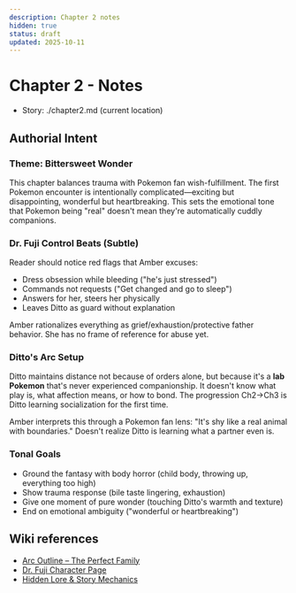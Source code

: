 ```yaml
---
description: Chapter 2 notes
hidden: true
status: draft
updated: 2025-10-11
--- 
```


# Chapter 2 - Notes

- Story: ./chapter2.md (current location)

## Authorial Intent

### Theme: Bittersweet Wonder
This chapter balances trauma with Pokemon fan wish-fulfillment. The first Pokemon encounter is intentionally complicated—exciting but disappointing, wonderful but heartbreaking. This sets the emotional tone that Pokemon being "real" doesn't mean they're automatically cuddly companions.

### Dr. Fuji Control Beats (Subtle)
Reader should notice red flags that Amber excuses:
- Dress obsession while bleeding ("he's just stressed")
- Commands not requests ("Get changed and go to sleep")
- Answers for her, steers her physically
- Leaves Ditto as guard without explanation

Amber rationalizes everything as grief/exhaustion/protective father behavior. She has no frame of reference for abuse yet.

### Ditto's Arc Setup
Ditto maintains distance not because of orders alone, but because it's a **lab Pokemon** that's never experienced companionship. It doesn't know what play is, what affection means, or how to bond. The progression Ch2→Ch3 is Ditto learning socialization for the first time.

Amber interprets this through a Pokemon fan lens: "It's shy like a real animal with boundaries." Doesn't realize Ditto is learning what a partner even is.

### Tonal Goals
- Ground the fantasy with body horror (child body, throwing up, everything too high)
- Show trauma response (bile taste lingering, exhaustion)
- Give one moment of pure wonder (touching Ditto's warmth and texture)
- End on emotional ambiguity ("wonderful or heartbreaking")

## Wiki references

- [Arc Outline – The Perfect Family](../../wiki/arcs/1-the-perfect-family/outline.md)
- [Dr. Fuji Character Page](../../wiki/characters/dr-fuji.md)
- [Hidden Lore & Story Mechanics](../../wiki/lore/_world-mechanics.md)
